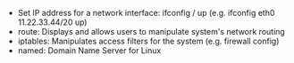 - Set IP address for a network interface: ifconfig <interface name> <ip address>/<netmask> up (e.g. ifconfig eth0 11.22.33.44/20 up)
- route: Displays and allows users to manipulate system's network routing
- iptables: Manipulates access filters for the system (e.g. firewall config)
- named: Domain Name Server for Linux